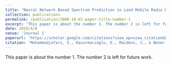 ```yaml
---
title: "Neural Network Based Spectrum Prediction in Land Mobile Radio Bands for IoT deployments"
collection: publications
permalink: /publication/2009-10-01-paper-title-number-1
excerpt: 'This paper is about the number 1. The number 2 is left for future work.'
date: 2019/4/8
venue: 'Journal 1'
paperurl: 'https://scholar.google.com/citations?view_op=view_citation&hl=en&user=_SHpZ84AAAAJ&sortby=pubdate&citation_for_view=_SHpZ84AAAAJ:u5HHmVD_uO8C'
citation: 'Mohammadjafari, S., Kavurmacioglu, E., Maidens, J., & Bener, A. (2019, April). Neural network based spectrum prediction in land mobile radio bands for iot deployments. In 2019 IFIP/IEEE Symposium on Integrated Network and Service Management (IM) (pp. 31-36). IEEE.'
---
```

This paper is about the number 1. The number 2 is left for future work.


